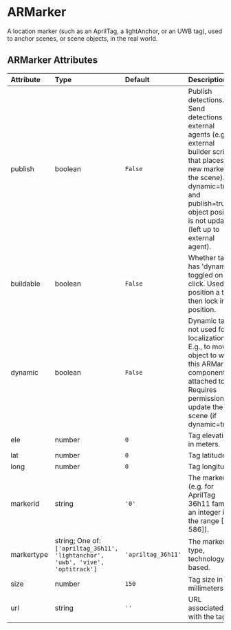 
ARMarker
========


A location marker (such as an AprilTag, a lightAnchor, or an UWB tag), used to anchor scenes, or scene objects, in the real world.

ARMarker Attributes
--------------------

|Attribute|Type|Default|Description|Required|
| :--- | :--- | :--- | :--- | :--- |
|publish|boolean|```False```|Publish detections. Send detections to external agents (e.g. external builder script that places new markers in the scene). If dynamic=true and publish=true, object position is not updated (left up to external agent).|No|
|buildable|boolean|```False```|Whether tag has 'dynamic' toggled on click. Used to position a tag, then lock into position.|Yes|
|dynamic|boolean|```False```|Dynamic tag, not used for localization. E.g., to move object to which this ARMarker component is attached to. Requires permissions to update the scene (if dynamic=true).|Yes|
|ele|number|```0```|Tag elevation in meters.|No|
|lat|number|```0```|Tag latitude.|No|
|long|number|```0```|Tag longitude.|No|
|markerid|string|```'0'```|The marker id (e.g. for AprilTag 36h11 family, an integer in the range [0, 586]).|Yes|
|markertype|string; One of: ```['apriltag_36h11', 'lightanchor', 'uwb', 'vive', 'optitrack']```|```'apriltag_36h11'```|The marker type, technology-based.|Yes|
|size|number|```150```|Tag size in millimeters.|Yes|
|url|string|```''```|URL associated with the tag.|No|
